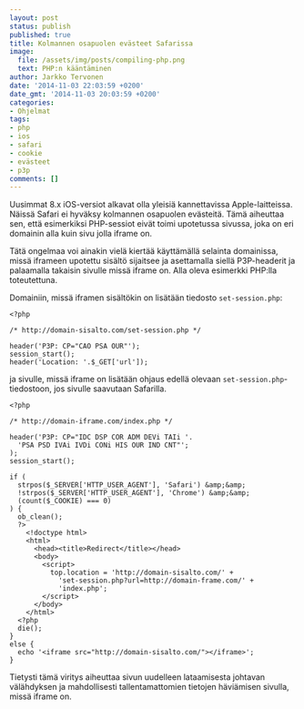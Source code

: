 ```yaml
---
layout: post
status: publish
published: true
title: Kolmannen osapuolen evästeet Safarissa
image:
  file: /assets/img/posts/compiling-php.png
  text: PHP:n kääntäminen
author: Jarkko Tervonen
date: '2014-11-03 22:03:59 +0200'
date_gmt: '2014-11-03 20:03:59 +0200'
categories:
- Ohjelmat
tags:
- php
- ios
- safari
- cookie
- evästeet
- p3p
comments: []
---
```

Uusimmat 8.x iOS-versiot alkavat olla yleisiä kannettavissa Apple-laitteissa. Näissä Safari ei hyväksy kolmannen osapuolen evästeitä. Tämä aiheuttaa sen, että esimerkiksi PHP-sessiot eivät toimi upotetussa sivussa, joka on eri domainin alla kuin sivu jolla iframe on.

Tätä ongelmaa voi ainakin vielä kiertää käyttämällä selainta domainissa, missä iframeen upotettu sisältö sijaitsee ja asettamalla siellä P3P-headerit ja palaamalla takaisin sivulle missä iframe on. Alla oleva esimerkki PHP:lla toteutettuna.

Domainiin, missä iframen sisältökin on lisätään tiedosto `set-session.php`:

```
<?php

/* http://domain-sisalto.com/set-session.php */

header('P3P: CP="CAO PSA OUR"');
session_start();
header('Location: '.$_GET['url']);
```

ja sivulle, missä iframe on lisätään ohjaus edellä olevaan `set-session.php`-tiedostoon, jos sivulle saavutaan Safarilla.

```
<?php

/* http://domain-iframe.com/index.php */

header('P3P: CP="IDC DSP COR ADM DEVi TAIi '.
  'PSA PSD IVAi IVDi CONi HIS OUR IND CNT"';
);
session_start();

if (
  strpos($_SERVER['HTTP_USER_AGENT'], 'Safari') &amp;&amp;
  !strpos($_SERVER['HTTP_USER_AGENT'], 'Chrome') &amp;&amp;
  (count($_COOKIE) === 0)
) {
  ob_clean();
  ?>
    <!doctype html>
    <html>
      <head><title>Redirect</title></head>
      <body>
        <script>
          top.location = 'http://domain-sisalto.com/' +
            'set-session.php?url=http://domain-frame.com/' +
            'index.php';
        </script>
      </body>
    </html>
  <?php
  die();
}
else {
  echo '<iframe src="http://domain-sisalto.com/"></iframe>';
}
```

Tietysti tämä viritys aiheuttaa sivun uudelleen lataamisesta johtavan välähdyksen ja mahdollisesti tallentamattomien tietojen häviämisen sivulla, missä iframe on.
